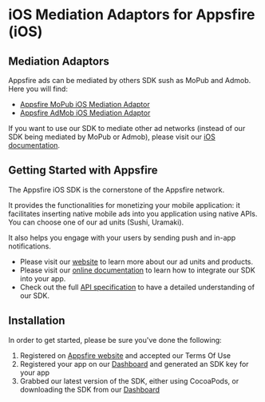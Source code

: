 iOS Mediation Adaptors for Appsfire (iOS)
=========================================

## Mediation Adaptors
Appsfire ads can be mediated by others SDK sush as MoPub and Admob.
Here you will find:

- [Appsfire MoPub iOS Mediation Adaptor](AppsfireSDK-mopub)
- [Appsfire AdMob iOS Mediation Adaptor](AppsfireSDK-admob)

If you want to use our SDK to mediate other ad networks (instead of our SDK being mediated by MoPub or Admob), please visit our [iOS documentation](http://docs.appsfire.com/sdk/ios/integration-reference/Monetization_Features/Mediation/Introduction).

## Getting Started with Appsfire
The Appsfire iOS SDK is the cornerstone of the Appsfire network.

It provides the functionalities for monetizing your mobile application: it facilitates inserting native mobile ads into you application using native APIs. You can choose one of our ad units (Sushi, Uramaki).

It also helps you engage with your users by sending push and in-app notifications.

- Please visit our [website](http://appsfire.com) to learn more about our ad units and products.<br />
- Please visit our [online documentation](http://docs.appsfire.com/sdk/ios/integration-reference/Introduction) to learn how to integrate our SDK into your app.<br />
- Check out the full [API specification](http://docs.appsfire.com/sdk/ios/api-reference/) to have a detailed understanding of our SDK.

## Installation

In order to get started, please be sure you've done the following:

1. Registered on [Appsfire website](http://www.appsfire.com/) and accepted our Terms Of Use
2. Registered your app on our [Dashboard](http://dashboard.appsfire.com/) and generated an SDK key for your app
3. Grabbed our latest version of the SDK, either using CocoaPods, or downloading the SDK from our [Dashboard](http://dashboard.appsfire.com/app/doc)
